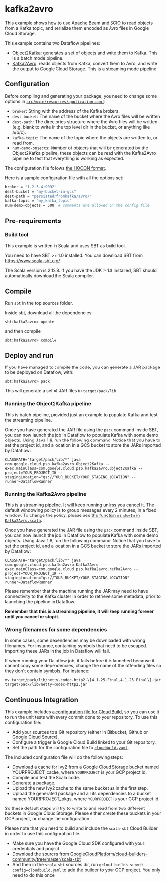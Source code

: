 # kafka2avro

This example shows how to use Apache Beam and SCIO to read objects from a Kafka
topic, and serialize them encoded as Avro files in Google Cloud Storage. 

This example contains two Dataflow pipelines:
* [Object2Kafka](src/main/scala/com/google/cloud/pso/kafka2avro/Object2Kafka.scala): generates a set of objects and write them to Kafka. This is a
  batch mode pipeline.
* [Kafka2Avro](src/main/scala/com/google/cloud/pso/kafka2avro/Kafka2Avro.scala): reads objects from Kafka, convert them to Avro, and write the
  output to Google Cloud Storage. This is a streaming mode pipeline


## Configuration

Before compiling and generating your package, you need to change some options in
[`src/main/resources/application.conf`](src/main/resources/application.conf):

* `broker`: String with the address of the Kafka brokers.
* `dest-bucket`: The name of the bucket where the Avro files will be written
* `dest-path`: The directories structure where the Avro files will be written
  (e.g. blank to write in the top level dir in the bucket, or anything like
  a/b/c).
* `kafka-topic`: The name of the topic where the objects are written to, or read
  from.
* `num-demo-objects`: Number of objects that will be generated by the Object2Kafka
  pipeline, these objects can be read with the Kafka2Avro pipeline to test that
  everything is working as expected.

The configuration file follows [the HOCON format](https://github.com/lightbend/config/blob/master/README.md#using-hocon-the-json-superset).

Here is a sample configuration file with all the options set:

```bash
broker = "1.2.3.4:9092"
dest-bucket = "my-bucket-in-gcs"
dest-path = "persisted/fromkafka/avro/"
kafka-topic = "my_kafka_topic"
num-demo-objects = 500  # comments are allowed in the config file
```

## Pre-requirements

### Build tool

This example is written in Scala and uses SBT as build tool.

You need to have SBT >= 1.0 installed. You can download SBT from https://www.scala-sbt.org/

The Scala version is 2.12.8. If you have the JDK > 1.8 installed, SBT should automatically download the Scala compiler.

## Compile

Run `sbt` in the top sources folder.

Inside sbt, download all the dependencies:

```
sbt:kafka2avro> update
```

and then compile

```
sbt:kafka2avro> compile
```

## Deploy and run

If you have managed to compile the code, you can generate a JAR package to be
deployed on Dataflow, with:

```
sbt:kafka2avro> pack
```

This will generate a set of JAR files in `target/pack/lib`

### Running the Object2Kafka pipeline

This is batch pipeline, provided just an example to populate Kafka and test the
streaming pipeline.

Once you have generated the JAR file using the `pack` command inside SBT, you
can now launch the job in Dataflow to populate Kafka with some demo
objects. Using Java 1.8, run the following command. Notice that you have to set
the project id, and a location in a GCS bucket to store the JARs imported by Dataflow:

```
CLASSPATH="target/pack/lib/*" java com.google.cloud.pso.kafka2avro.Object2Kafka --exec.mainClass=com.google.cloud.pso.kafka2avro.Object2Kafka --project=YOUR_PROJECT_ID --stagingLocation="gs://YOUR_BUCKET/YOUR_STAGING_LOCATION" --runner=DataflowRunner
```

### Running the Kafka2Avro pipeline

This is a streaming pipeline. It will keep running unless you cancel it. The
default windowing policy is to group messages every 2 minutes, in a fixed
window. To change the policy, please see 
[the function `windowIn` in `Kafka2Avro.scala`](src/main/scala/com/google/cloud/pso/kafka2avro/Kafka2Avro.scala#L62-L72).

Once you have generated the JAR file using the `pack` command inside SBT, you
can now launch the job in Dataflow to populate Kafka with some demo
objects. Using Java 1.8, run the following command. Notice that you have to set
the project id, and a location in a GCS bucket to store the JARs imported by
Dataflow:

```
CLASSPATH="target/pack/lib/*" java com.google.cloud.pso.kafka2avro.Kafka2Avro --exec.mainClass=com.google.cloud.pso.kafka2avro.Kafka2Avro --project=YOUR_PROJECT_ID --stagingLocation="gs://YOUR_BUCKET/YOUR_STAGING_LOCATION" --runner=DataflowRunner
```

Please remember that the machine running the JAR may need to have connectivity
to the Kafka cluster in order to retrieve some metadata, prior to launching the
pipeline in Dataflow.

**Remember that this is a streaming pipeline, it will keep running forever until
you cancel or stop it.**

### Wrong filenames for some dependencies

In some cases, some dependencies may be downloaded with wrong filenames. For
instance, containing symbols that need to be escaped. Importing these JARs in
the job in Dataflow will fail.

If when running your Dataflow job, it fails before it is launched because it
cannot copy some dependencies, change the name of the offending files so they
don't contain symbols. For instance:

```
mv target/pack/lib/netty-codec-http2-\[4.1.25.Final,4.1.25.Final\].jar target/pack/lib/netty-codec-http2.jar
```

## Continuous Integration

This example includes [a configuration file for Cloud Build](cloudbuild.yaml), 
so you can use it to run the unit tests with every commit done to your repository. 
To use this configuration file:

* Add your sources to a Git repository (either in Bitbucket, Github or Google
  Cloud Source).
* Configure a trigger in Google Cloud Build linked to your Git repository.
* Set the path for the configuration file to [`cloudbuild.yaml`](cloudbuild.yaml).

The included configuration file will do the following steps:
* Download a cache for Ivy2 from a Google Cloud Storage bucket named
  YOURPROJECT_cache, where `YOURPROJECT` is your GCP project id.
* Compile and test the Scala code.
* Generate a package.
* Upload the new Ivy2 cache to the same bucket as in the first step.
* Upload the generated package and all its dependencies to a bucket named
  YOURPROJECT_pkgs, where `YOURPROJECT` is your GCP project id.

So these default steps will try to write to and read from two different buckets in
Google Cloud Storage. Please either create these buckets in your GCP project, or
change the configuration.

Please note that you need to build and include the `scala-sbt` Cloud Builder in
order to use this configuration file.

* Make sure you have the Google Cloud SDK configured with your credentials and
  project
* Download the sources from
  [GoogleCloudPlatform/cloud-builders-community/tree/master/scala-sbt](https://github.com/GoogleCloudPlatform/cloud-builders-community/tree/master/scala-sbt)
* And then in the `scala-sbt` sources dir, run `gcloud builds submit
  . --config=cloudbuild.yaml` to add the builder to your GCP project. You only
  need to do this once.
